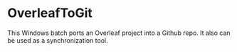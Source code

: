 # OverleafToGit
This Windows batch ports an Overleaf project into a Github repo. It also can be used as a synchronization tool.

